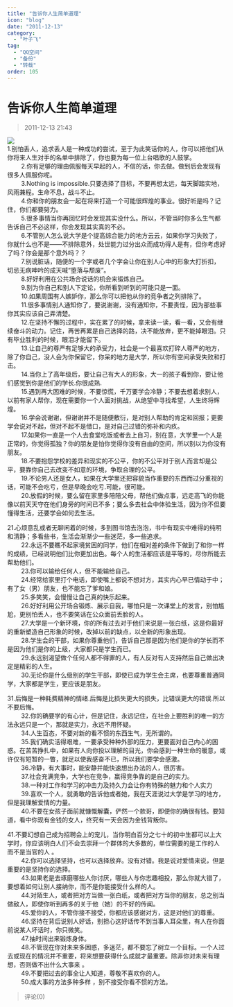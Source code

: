 ```yaml
---
title: "告诉你人生简单道理"
icon: "blog"
date: "2011-12-13"
category:
  - "叶子飞"
tag:
  - "QQ空间"
  - "备份"
  - "转载"
order: 105
---
```

# 告诉你人生简单道理

> 2011-12-13 21:43

[![](https://pan.4a1801.life:11443/d/public/Qzone_wyf/Blogs/images/A631A8F9.webp)](https://pan.4a1801.life:11443/d/public/Qzone_wyf/Blogs/images/A631A8F9.webp)  
1.别怕丢人，追求丢人是一种成功的尝试，至于为此笑话你的人，你可以把他们从你将来人生对手的名单中排除了，你也要为每一位上台唱歌的人鼓掌。  
　　 2.你有足够的理由佩服每天早起的人，不信的话，你去做。做到后会发现有很多人佩服你呢。  
　　 3.Nothing is impossible.只要选择了目标，不要再想太远，每天脚踏实地，风雨兼程。生命不息，战斗不止。  
　　 4.你和你的朋友会一起在将来打造一个可能很辉煌的事业。很好听是吗？记住，你们都要努力。  
　　 5.很多事情当你再回忆时会发现其实没什么。所以，不管当时你多么生气都告诉自己不必这样，你会发现其实真的不必。  
　　 6.不管别人怎么说大学是个提高综合能力的地方云云，如果你学习失败了，你就什么也不是——不排除意外，处世能力过分出众而成功得人是有，但你考虑好了吗？你会是那个意外吗？？  
　　 7.别说脏话，随便的一个字或者几个字会让你在别人心中的形象大打折扣，切忌无病呻吟的成天喊“堕落与颓废”。  
　　 8.好好利用在公共场合说话的机会来锻炼自己。  
　　 9.别为你自己和别人下定论，你所看到听到的可能只是一面。  
　　 10.如果周围有人嫉妒你，那么你可以把他从你的竞争者之列排除了。  
　　 11.很多事情别人通知你了，要说谢谢，没有通知你，不要责怪，因为那些事你其实应该自己弄清楚。  
　　 12.在坚持不懈的过程中，实在累了的时候，拿来读一读，看一看，又会有继续奋斗的动力。记住，再苦再累是自己选择的路，决不能放弃，更不能掉眼泪。只有毕业胜利的时候，眼泪才能留下。  
　　 13.让自己的尊严有足够大的承受力，社会是一个最喜欢打碎人尊严的地方，除了你自己，没人会为你保留它，你呆的地方是大学，所以你有空间承受失败和打击。  
　　 14.当你上了高年级后，要让自己有大人的形象，大一的孩子看到你，要让他们感觉到你是他们的学长.你很成熟.  
　　 15.遇到再大困难的时候，不要惊慌，千万要学会冷静；不要去想着求别人，以前有家人帮你，现在需要你一个人面对挑战，从绝望中寻找希望，人生终将辉煌。 　  
　　 16.学会说谢谢，但谢谢并不是随便敷衍，是对别人帮助的肯定和回报；更要学会说对不起，但对不起不是借口，是对自己过错的弥补和内疚。  
　　 17.如果你一直是一个人去食堂吃饭或者去上自习，别在意，大学里一个人是正常的，你觉得孤独？你的朋友是怕你觉得你没有自由的空间，所以别以为你没有朋友。  
　　 18.不要抱怨学校的差异和现实的不公平，你的不公平对于别人而言却是公平，要靠你自己去改变不如意的环境，争取合理的公平。  
　　 19.不论男人还是女人，如果在大学里还把容貌当作重要的东西而过分重视的话，可能不会吃亏，但是早晚会吃亏.可能，很可能。  
　　 20.放假的时候，要么留在家里多陪陪父母，帮他们做点事，远走高飞的你能像以前天天守在他们身旁的时间已不多；要么多去社会中体验生活，因为你不但要懂得生活，还要学会如何去生活。

21.心烦意乱或者无聊闲着的时候，多到图书馆去泡泡，书中有现实中难得的纯明和清静；多看些书，生活会渐渐少一些迷茫，多一些追求。  
　　 22.永远不要瞧不起家境贫困的同学，他们在相对差的条件下做到了和你一样的成绩，已经说明他们比你更加出色。每个人的生活都应该是平等的，尽你所能去帮助他们。  
　　 23.你可以输给任何人，但不能输给自己。  
　　 24.经常给家里打个电话，即使嘴上都说不想对方，其实内心早已情动于中；有了女（男）朋友，也不能忘了爹和娘。  
　　 25.多笑笑，会慢慢让自己真的快乐起来。  
　　 26.好好利用公开场合锻炼、展示自我，哪怕只是一次课堂上的发言，别怕尴尬，更别怕丢人，也不要笑话在公众面前丢脸的人。  
　　 27.大学是一个新环境，你的所有过去对于他们来说是一张白纸，这是你最好的重新塑造自己形象的时候，改掉以前的缺点，以全新的形象出现。  
　　 28.学生会的干部，如果你尊重他们，告诉自己那是因为他们是你的学长而不是因为他们是你的上级，大家都只是学生而已。  
　　 29.永远别渴望做个任何人都不得罪的人，有人反对有人支持然后自己做出决定是精彩的人生。  
　　 30.无论你是什么级别的学生干部，即使已成为学生会主席，也要尊重普通同学，大家都是学生，更应该是朋友。

31.后悔是一种耗费精神的情绪.后悔是比损失更大的损失，比错误更大的错误.所以不要后悔。  
　　 32.你的确要学的有心计，但是记住，永远记住，在社会上要胜利的唯一的方法永远只是一个，那就是实力，永远不用怀疑。  
　　 34.人生百态，不要对新的看不惯的东西生气，无所谓的。  
　　 35.我们确实活得艰难，一要承受种种外部的压力，更要面对自己内心的困惑。在苦苦挣扎中，如果有人向你投以理解的目光，你会感到一种生命的暖意，或许仅有短暂的一瞥，就足以使我感奋不已，所以我们要学会感激。  
　　 36.冷静，有大事时，能安静并能快速想出办法的人，很厉害。  
　　 37.社会充满竞争，大学也在竞争，赢得竞争靠的是自己的实力。  
　　 38.一种对工作和学习的冲击力及持久力会让你有特殊的魅力和个人实力  
　　 39.喜欢一个人，就勇敢的告诉他或者她，我在天涯说过大学是学习的地方，但是我理解爱情的力量。  
　　 40.不要在女孩子面前就慷慨解囊，俨然一个款哥，即便你的确很有钱。要知道，看中你现有金钱的女人，终究有一天会因为金钱背叛你。

41.不要幻想自己成为招聘会上的宠儿，当你明白百分之七十的初中生都可以上大学时，你应该明白人们不会去崇拜一个群体的大多数的，单位需要的是工作的人 而不是当官的人 。  
　　 42.你可以选择坚持，也可以选择放弃。没有对错。我是说对爱情来说，但是重要的是坚持你的选择。  
　　 43.如果老是去琢磨哪些人你讨厌，哪些人与你志趣相投，那么你就大错了，要想着如何让别人接纳你，而不是你能接受什么样的人。  
　　 44.对陌生人，或者把对方当做一张白纸，或者把对方当你的朋友，总之别当做敌人，即使你听到再多的关于他（她）的不好的传闻。  
　　 45.爱你的人，不管你接不接受，你都应该感谢对方，这是对他们的尊重。  
　　 46.坚持在背后说别人好话，别担心这好话传不到当事人耳朵里，有人在你面前说某人坏话时，你只微笑。  
　　 47.抽时间出来锻炼身体。  
　　 48.不管现在你对未来多困惑，多迷茫，都不要忘了树立一个目标。一个人过去或现在的情况并不重要，将来想要获得什么成就才最重要。除非你对未来有理想，否则做不出什么大事来 。  
　　 49.不要把过去的事全让人知道，尊敬不喜欢你的人。  
　　 50.成大事的方法多种多样 ，别不接受你看不惯的方法。

> 评论(0)
